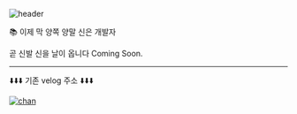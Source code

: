 ![header](https://capsule-render.vercel.app/api?type=waving&color=00cec9&text=Welcome!&height=200&&animation=fadeIn&fontAlign=70&&desc=from.front-chan&&descAlign=43&&descAlignY=56)

📚 이제 막 양쪽 양말 신은 개발자

곧 신발 신을 날이 옵니다 Coming Soon.

---

⬇️⬇️⬇️ 기존 velog 주소 ⬇️⬇️⬇️

[![chan](https://img.shields.io/badge/chan-gold.svg?&style=flat&for-the-badge&logo=javascript&logoColor=black)](https://velog.io/@channn02)

<!--
<img alt="Html" src ="https://img.shields.io/badge/내용-배경색상6자리.svg?&style=for-the-badge&logo=icon이름&logoColor=로고색상"/>

<img alt="Html" src ="https://img.shields.io/badge/adidas-40AEF0.svg?&style=for-the-badge&logo=adidas&logoColor=black"/> -->
